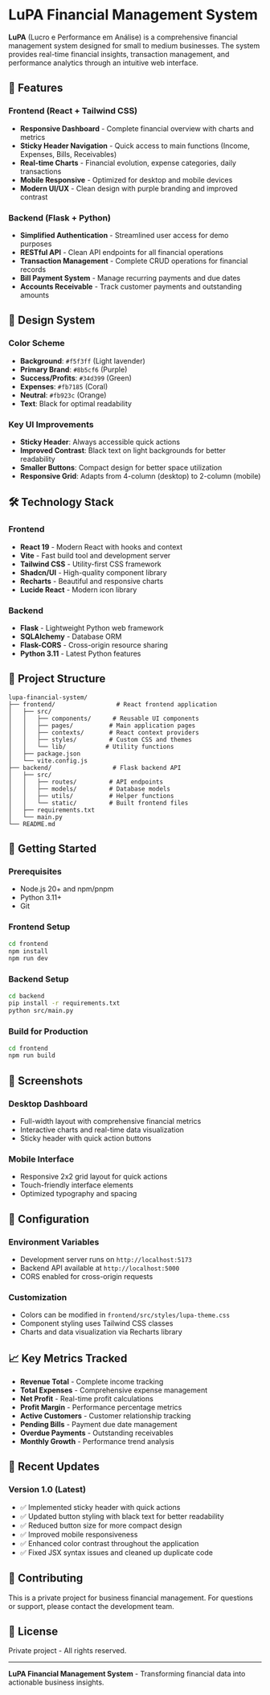 # LuPA Financial Management System

**LuPA** (Lucro e Performance em Análise) is a comprehensive financial management system designed for small to medium businesses. The system provides real-time financial insights, transaction management, and performance analytics through an intuitive web interface.

## 🚀 Features

### Frontend (React + Tailwind CSS)
- **Responsive Dashboard** - Complete financial overview with charts and metrics
- **Sticky Header Navigation** - Quick access to main functions (Income, Expenses, Bills, Receivables)
- **Real-time Charts** - Financial evolution, expense categories, daily transactions
- **Mobile Responsive** - Optimized for desktop and mobile devices
- **Modern UI/UX** - Clean design with purple branding and improved contrast

### Backend (Flask + Python)
- **Simplified Authentication** - Streamlined user access for demo purposes
- **RESTful API** - Clean API endpoints for all financial operations
- **Transaction Management** - Complete CRUD operations for financial records
- **Bill Payment System** - Manage recurring payments and due dates
- **Accounts Receivable** - Track customer payments and outstanding amounts

## 🎨 Design System

### Color Scheme
- **Background**: `#f5f3ff` (Light lavender)
- **Primary Brand**: `#8b5cf6` (Purple)
- **Success/Profits**: `#34d399` (Green)
- **Expenses**: `#fb7185` (Coral)
- **Neutral**: `#fb923c` (Orange)
- **Text**: Black for optimal readability

### Key UI Improvements
- **Sticky Header**: Always accessible quick actions
- **Improved Contrast**: Black text on light backgrounds for better readability
- **Smaller Buttons**: Compact design for better space utilization
- **Responsive Grid**: Adapts from 4-column (desktop) to 2-column (mobile)

## 🛠️ Technology Stack

### Frontend
- **React 19** - Modern React with hooks and context
- **Vite** - Fast build tool and development server
- **Tailwind CSS** - Utility-first CSS framework
- **Shadcn/UI** - High-quality component library
- **Recharts** - Beautiful and responsive charts
- **Lucide React** - Modern icon library

### Backend
- **Flask** - Lightweight Python web framework
- **SQLAlchemy** - Database ORM
- **Flask-CORS** - Cross-origin resource sharing
- **Python 3.11** - Latest Python features

## 📁 Project Structure

```
lupa-financial-system/
├── frontend/                 # React frontend application
│   ├── src/
│   │   ├── components/      # Reusable UI components
│   │   ├── pages/          # Main application pages
│   │   ├── contexts/       # React context providers
│   │   ├── styles/         # Custom CSS and themes
│   │   └── lib/           # Utility functions
│   ├── package.json
│   └── vite.config.js
├── backend/                 # Flask backend API
│   ├── src/
│   │   ├── routes/         # API endpoints
│   │   ├── models/         # Database models
│   │   ├── utils/          # Helper functions
│   │   └── static/         # Built frontend files
│   ├── requirements.txt
│   └── main.py
└── README.md
```

## 🚀 Getting Started

### Prerequisites
- Node.js 20+ and npm/pnpm
- Python 3.11+
- Git

### Frontend Setup
```bash
cd frontend
npm install
npm run dev
```

### Backend Setup
```bash
cd backend
pip install -r requirements.txt
python src/main.py
```

### Build for Production
```bash
cd frontend
npm run build
```

## 📱 Screenshots

### Desktop Dashboard
- Full-width layout with comprehensive financial metrics
- Interactive charts and real-time data visualization
- Sticky header with quick action buttons

### Mobile Interface
- Responsive 2x2 grid layout for quick actions
- Touch-friendly interface elements
- Optimized typography and spacing

## 🔧 Configuration

### Environment Variables
- Development server runs on `http://localhost:5173`
- Backend API available at `http://localhost:5000`
- CORS enabled for cross-origin requests

### Customization
- Colors can be modified in `frontend/src/styles/lupa-theme.css`
- Component styling uses Tailwind CSS classes
- Charts and data visualization via Recharts library

## 📈 Key Metrics Tracked

- **Revenue Total** - Complete income tracking
- **Total Expenses** - Comprehensive expense management
- **Net Profit** - Real-time profit calculations
- **Profit Margin** - Performance percentage metrics
- **Active Customers** - Customer relationship tracking
- **Pending Bills** - Payment due date management
- **Overdue Payments** - Outstanding receivables
- **Monthly Growth** - Performance trend analysis

## 🎯 Recent Updates

### Version 1.0 (Latest)
- ✅ Implemented sticky header with quick actions
- ✅ Updated button styling with black text for better readability
- ✅ Reduced button size for more compact design
- ✅ Improved mobile responsiveness
- ✅ Enhanced color contrast throughout the application
- ✅ Fixed JSX syntax issues and cleaned up duplicate code

## 🤝 Contributing

This is a private project for business financial management. For questions or support, please contact the development team.

## 📄 License

Private project - All rights reserved.

---

**LuPA Financial Management System** - Transforming financial data into actionable business insights.

